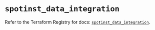 # `spotinst_data_integration`

Refer to the Terraform Registry for docs: [`spotinst_data_integration`](https://registry.terraform.io/providers/spotinst/spotinst/1.204.0/docs/resources/data_integration).
